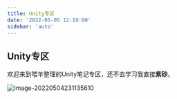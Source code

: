 ```yaml
---
title: Unity专区
date: '2022-05-05 12:19:00'
sidebar: 'auto'
---
```


## Unity专区

欢迎来到喂羊整理的Unity笔记专区，还不去学习我直接**紫砂**。

![image-20220504231135610](/Unity.assets/image-20220504231135610.png)

